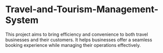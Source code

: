 # Travel-and-Tourism-Management-System
This project aims to bring efficiency and convenience to both travel businesses and their customers. It helps businesses offer a seamless booking experience while managing their operations effectively.
